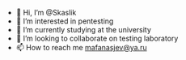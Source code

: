 - 👋 Hi, I’m @Skaslik
- 👀 I’m interested in pentesting
- 🌱 I’m currently studying at the university
- 💞️ I’m looking to collaborate on testing laboratory
- 📫 How to reach me mafanasjev@ya.ru

<!---
Skaslik/Skaslik is a ✨ special ✨ repository because its `README.md` (this file) appears on your GitHub profile.
You can click the Preview link to take a look at your changes.
--->
